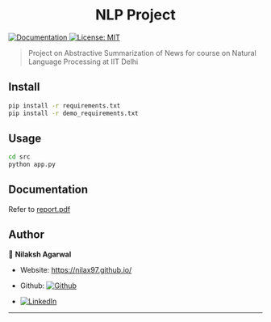 <h1 align="center">NLP Project</h1>
<p>
  <a href="https://github.com/nilax97/NLP-Project/blob/master/report.pdf" target="_blank">
    <img alt="Documentation" src="https://img.shields.io/badge/documentation-yes-brightgreen.svg" />
  </a>
  <a href="https://github.com/nilax97/NLP-Project/blob/master/LICENSE" target="_blank">
    <img alt="License: MIT" src="https://img.shields.io/badge/License-MIT-yellow.svg" />
  </a>
</p>


> Project on Abstractive Summarization of News for course on Natural Language Processing at IIT Delhi

## Install

```sh
pip install -r requirements.txt
pip install -r demo_requirements.txt
```

## Usage

```sh
cd src
python app.py
```

## Documentation

Refer to <a href="https://github.com/nilax97/NLP-Project/blob/master/report.pdf" target="_blank"> report.pdf  </a>

## Author

👤 **Nilaksh Agarwal**

* Website: https://nilax97.github.io/
* Github: <a href="http://github.com/nilax97" target="_blank">
    <img alt="Github" src="https://img.shields.io/github/followers/nilax97?label=Github&style=social" />
  </a>

* <a href="https://linkedin.com/in/nilaksh97" target="_blank">
    <img alt="LinkedIn" src="https://img.shields.io/badge/-LinkedIn-black.svg?style=flat-square&logo=linkedin&colorB=555" />
  </a>

***